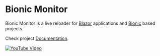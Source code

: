 # Bionic Monitor

Bionic Monitor is a live reloader for [Blazor](https://blazor.net) applications
and [Bionic](https://bmsantos.github.io/bionic/) based projects.

Check project [Documentation](https://bmsantos.github.io/bionic/live-reload/).

[![YouTube Video](https://img.youtube.com/vi/68xYErxxKLQ/0.jpg)](https://youtu.be/68xYErxxKLQ)
